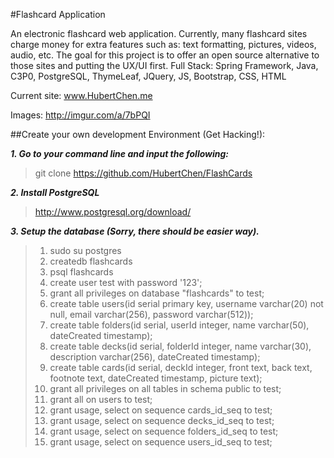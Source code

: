 #Flashcard Application

An electronic flashcard web application. Currently, many flashcard sites charge money for extra features such as: text formatting, pictures, videos, audio, etc. The goal for this project is to offer an open source alternative to those sites and putting the UX/UI first. Full Stack: Spring Framework, Java, C3P0, PostgreSQL, ThymeLeaf, JQuery, JS, Bootstrap, CSS, HTML

Current site: www.HubertChen.me

Images: http://imgur.com/a/7bPQI

##Create your own development Environment (Get Hacking!):

***1. Go to your command line and input the following:***

>git clone https://github.com/HubertChen/FlashCards

***2. Install PostgreSQL***

>http://www.postgresql.org/download/

***3. Setup the database (Sorry, there should be easier way).***

>1. sudo su postgres
>2. createdb flashcards
>3. psql flashcards
>4. create user test with password '123';
>5. grant all privileges on database "flashcards" to test;
>6. create table users(id serial primary key, username varchar(20) not null, email varchar(256), password varchar(512));
>7. create table folders(id serial, userId integer, name varchar(50), dateCreated timestamp);
>8. create table decks(id serial, folderId integer, name varchar(30), description varchar(256), dateCreated timestamp);
>9. create table cards(id serial, deckId integer, front text, back text, footnote text, dateCreated timestamp, picture text);
>10. grant all privileges on all tables in schema public to test;
>11. grant all on users to test;
>12. grant usage, select on sequence cards_id_seq to test;
>13. grant usage, select on sequence decks_id_seq to test;
>14. grant usage, select on sequence folders_id_seq to test;
>15. grant usage, select on sequence users_id_seq to test;
